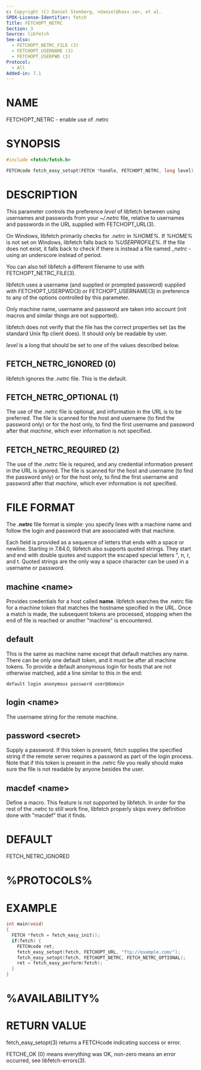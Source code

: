 ```yaml
---
c: Copyright (C) Daniel Stenberg, <daniel@haxx.se>, et al.
SPDX-License-Identifier: fetch
Title: FETCHOPT_NETRC
Section: 3
Source: libfetch
See-also:
  - FETCHOPT_NETRC_FILE (3)
  - FETCHOPT_USERNAME (3)
  - FETCHOPT_USERPWD (3)
Protocol:
  - All
Added-in: 7.1
---
```


# NAME

FETCHOPT_NETRC - enable use of .netrc

# SYNOPSIS

~~~c
#include <fetch/fetch.h>

FETCHcode fetch_easy_setopt(FETCH *handle, FETCHOPT_NETRC, long level);
~~~

# DESCRIPTION

This parameter controls the preference *level* of libfetch between using
usernames and passwords from your *~/.netrc* file, relative to usernames and
passwords in the URL supplied with FETCHOPT_URL(3).

On Windows, libfetch primarily checks for *.netrc* in *%HOME%*. If *%HOME%* is
not set on Windows, libfetch falls back to *%USERPROFILE%*. If the file does
not exist, it falls back to check if there is instead a file named *_netrc* -
using an underscore instead of period.

You can also tell libfetch a different filename to use with
FETCHOPT_NETRC_FILE(3).

libfetch uses a username (and supplied or prompted password) supplied with
FETCHOPT_USERPWD(3) or FETCHOPT_USERNAME(3) in preference to any of
the options controlled by this parameter.

Only machine name, username and password are taken into account (init macros
and similar things are not supported).

libfetch does not verify that the file has the correct properties set (as the
standard Unix ftp client does). It should only be readable by user.

*level* is a long that should be set to one of the values described below.

## FETCH_NETRC_IGNORED (0)

libfetch ignores the *.netrc* file. This is the default.

## FETCH_NETRC_OPTIONAL (1)

The use of the *.netrc* file is optional, and information in the URL is to
be preferred. The file is scanned for the host and username (to find the
password only) or for the host only, to find the first username and password
after that *machine*, which ever information is not specified.

## FETCH_NETRC_REQUIRED (2)

The use of the *.netrc* file is required, and any credential information
present in the URL is ignored. The file is scanned for the host and username
(to find the password only) or for the host only, to find the first username
and password after that *machine*, which ever information is not
specified.

# FILE FORMAT

The **.netrc** file format is simple: you specify lines with a machine name
and follow the login and password that are associated with that machine.

Each field is provided as a sequence of letters that ends with a space or
newline. Starting in 7.84.0, libfetch also supports quoted strings. They start
and end with double quotes and support the escaped special letters ", n,
r, and t. Quoted strings are the only way a space character can be used in
a username or password.

## machine \<name\>

Provides credentials for a host called **name**. libfetch searches the .netrc
file for a machine token that matches the hostname specified in the URL. Once
a match is made, the subsequent tokens are processed, stopping when the end of
file is reached or another "machine" is encountered.

## default

This is the same as machine name except that default matches any name. There
can be only one default token, and it must be after all machine tokens. To
provide a default anonymous login for hosts that are not otherwise matched,
add a line similar to this in the end:

    default login anonymous password user@domain

## login \<name\>

The username string for the remote machine.

## password \<secret\>

Supply a password. If this token is present, fetch supplies the specified
string if the remote server requires a password as part of the login process.
Note that if this token is present in the .netrc file you really should make
sure the file is not readable by anyone besides the user.

## macdef \<name\>

Define a macro. This feature is not supported by libfetch. In order for the
rest of the .netrc to still work fine, libfetch properly skips every definition
done with "macdef" that it finds.

# DEFAULT

FETCH_NETRC_IGNORED

# %PROTOCOLS%

# EXAMPLE

~~~c
int main(void)
{
  FETCH *fetch = fetch_easy_init();
  if(fetch) {
    FETCHcode ret;
    fetch_easy_setopt(fetch, FETCHOPT_URL, "ftp://example.com/");
    fetch_easy_setopt(fetch, FETCHOPT_NETRC, FETCH_NETRC_OPTIONAL);
    ret = fetch_easy_perform(fetch);
  }
}
~~~

# %AVAILABILITY%

# RETURN VALUE

fetch_easy_setopt(3) returns a FETCHcode indicating success or error.

FETCHE_OK (0) means everything was OK, non-zero means an error occurred, see
libfetch-errors(3).
